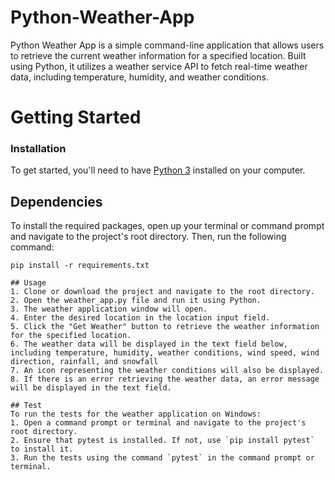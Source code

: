 # Python-Weather-App
Python Weather App is a simple command-line application that allows users to retrieve the current weather information for a specified location. Built using Python, it utilizes a weather service API to fetch real-time weather data, including temperature, humidity, and weather conditions.

# Getting Started
### Installation
To get started, you'll need to have [Python 3](https://www.python.org/downloads/) installed on your computer.

## Dependencies
To install the required packages, open up your terminal or command prompt and navigate to the project's root directory. Then, run the following command:
```shell
pip install -r requirements.txt

## Usage
1. Clone or download the project and navigate to the root directory.
2. Open the weather_app.py file and run it using Python.
3. The weather application window will open.
4. Enter the desired location in the location input field.
5. Click the "Get Weather" button to retrieve the weather information for the specified location.
6. The weather data will be displayed in the text field below, including temperature, humidity, weather conditions, wind speed, wind direction, rainfall, and snowfall
7. An icon representing the weather conditions will also be displayed.
8. If there is an error retrieving the weather data, an error message will be displayed in the text field.

## Test
To run the tests for the weather application on Windows:
1. Open a command prompt or terminal and navigate to the project's root directory.
2. Ensure that pytest is installed. If not, use `pip install pytest` to install it.
3. Run the tests using the command `pytest` in the command prompt or terminal.
